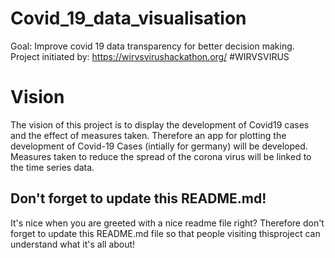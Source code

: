 # Covid_19_data_visualisation
Goal: Improve covid 19 data transparency for better decision making. <br>
Project initiated by: https://wirvsvirushackathon.org/ #WIRVSVIRUS

# Vision
The vision of this project is to display the development of Covid19 cases and the effect of measures taken.
Therefore an app for plotting the development of Covid-19 Cases (intially for germany) will be developed.
Measures taken to reduce the spread of the corona virus will be linked to the time series data.

## Don't forget to update this README.md!

It's nice when you are greeted with a nice readme file right? Therefore don't forget to update this README.md file so that people visiting thisproject can understand what it's all about!
